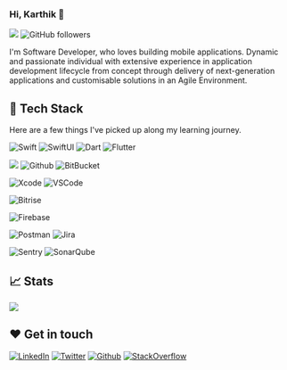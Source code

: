 ### Hi, Karthik 👋
![](https://komarev.com/ghpvc/?username=karthikAdaptavant)
![GitHub followers](https://img.shields.io/github/followers/karthikAdaptavant?label=Follow&style=social)

I'm Software Developer, who loves building mobile applications. Dynamic and passionate individual with extensive experience in application development lifecycle from concept through delivery of next-generation applications and customisable solutions in an Agile Environment.


## 🚀 Tech Stack

Here are a few things I've picked up along my learning journey.

![Swift](https://img.shields.io/badge/Swift-F05138?style=for-the-badge&logo=Swift&logoColor=white) ![SwiftUI](https://img.shields.io/badge/SwiftUI-F05138?style=for-the-badge&logo=Swift&logoColor=white) ![Dart](https://img.shields.io/badge/Dart-0175C2?style=for-the-badge&logo=Dart&logoColor=white) ![Flutter](https://img.shields.io/badge/Flutter-02569B?style=for-the-badge&logo=Flutter&logoColor=white) 

 ![](https://img.shields.io/badge/git%20-%23F05033.svg?&style=for-the-badge&logo=git&logoColor=white)  ![Github](https://img.shields.io/badge/github%20-%23121011.svg?&style=for-the-badge&logo=github&logoColor=white) ![BitBucket](https://img.shields.io/badge/bitbucket%20-%230047B3.svg?&style=for-the-badge&logo=bitbucket&logoColor=white)
 
 ![Xcode](https://img.shields.io/badge/Xcode-147EFB?style=for-the-badge&logo=Xcode&logoColor=white)  ![VSCode](https://img.shields.io/badge/vs%20code-007ACC?style=for-the-badge&logo=visual%20studio%20code&logoColor=white)
 
 ![Bitrise](https://img.shields.io/badge/-Bitrise-683D87?&style=for-the-badge&logo=Bitrise&logoColor=white)
 
 ![Firebase](https://img.shields.io/badge/-Firebase-FFCA28?&style=for-the-badge&logo=Firebase&logoColor=white)
  
 ![Postman](https://img.shields.io/badge/postman-FF6C37?style=for-the-badge&logo=postman&logoColor=white) ![Jira](https://img.shields.io/badge/-Jira-000?&style=for-the-badge&logo=Jira-Software&logoColor=0052CC) 
 
 ![Sentry](https://img.shields.io/badge/-Sentry-362D59?&style=for-the-badge&logo=Sentry&logoColor=white) ![SonarQube](https://img.shields.io/badge/-SonarQube-4E9BCD?&style=for-the-badge&logo=sonarqube&logoColor=white) 
 
 ## 📈 Stats 

<img src="https://github-readme-stats.vercel.app/api?username=karthikAdaptavant&count_private=true&show_icons=true" />
 

## ❤️ Get in touch
[![LinkedIn](https://img.shields.io/badge/LinkedIn-0077B5?style=for-the-badge&logo=linkedin&logoColor=white)]([https://in.linkedin.com/in/adnanazmee](https://www.linkedin.com/in/karthik-mk-1b5202a1)) [![Twitter](https://img.shields.io/badge/Medium-000000.svg?&style=for-the-badge&logo=medium&logoColor=white)](https://medium.com/@ileriayoadebiyi) [![Github](https://img.shields.io/badge/Github-181717.svg?&style=for-the-badge&logo=medium&logoColor=white)](https://github.com/karthikAdaptavant) [![StackOverflow](https://img.shields.io/badge/StackOverflow-F58025.svg?&style=for-the-badge&logo=StackOverflow&logoColor=white)](https://stackoverflow.com/users/4144315/karthik)

